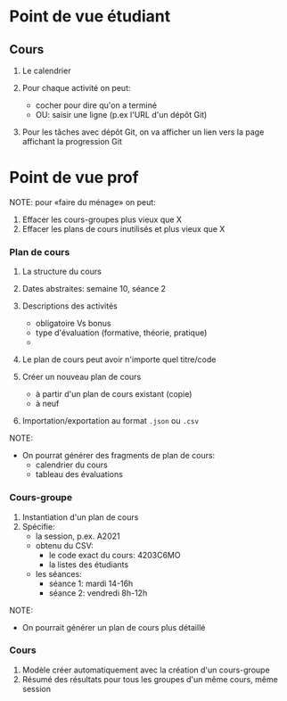 # Point de vue étudiant

## Cours

1. Le calendrier
1. Pour chaque activité on peut:
    * cocher pour dire qu'on a terminé
    * OU: saisir une ligne (p.ex l'URL d'un dépôt Git)

1. Pour les tâches avec dépôt Git, on va afficher un lien 
   vers la page affichant la progression Git

# Point de vue prof

NOTE: pour «faire du ménage» on peut:

1. Effacer les cours-groupes plus vieux que X
1. Effacer les plans de cours inutilisés et plus vieux que X

### Plan de cours

1. La structure du cours
1. Dates abstraites: semaine 10, séance 2
1. Descriptions des activités
    * obligatoire Vs bonus
    * type d'évaluation (formative, théorie, pratique)
    * 

1. Le plan de cours peut avoir n'importe quel titre/code
1. Créer un nouveau plan de cours 
    * à partir d'un plan de cours existant (copie)
    * à neuf

1. Importation/exportation au format `.json` ou `.csv`

NOTE:

* On pourrat générer des fragments de plan de cours:
    * calendrier du cours
    * tableau des évaluations

### Cours-groupe

1. Instantiation d'un plan de cours
1. Spécifie:
    * la session, p.ex. A2021
    * obtenu du CSV:
        * le code exact du cours: 4203C6MO
        * la listes des étudiants
    * les séances:
        * séance 1: mardi 14-16h
        * séance 2: vendredi 8h-12h

NOTE:

* On pourrait générer un plan de cours plus détaillé

### Cours

1. Modèle créer automatiquement avec la création d'un cours-groupe
1. Résumé des résultats pour tous les groupes d'un même cours, même session

